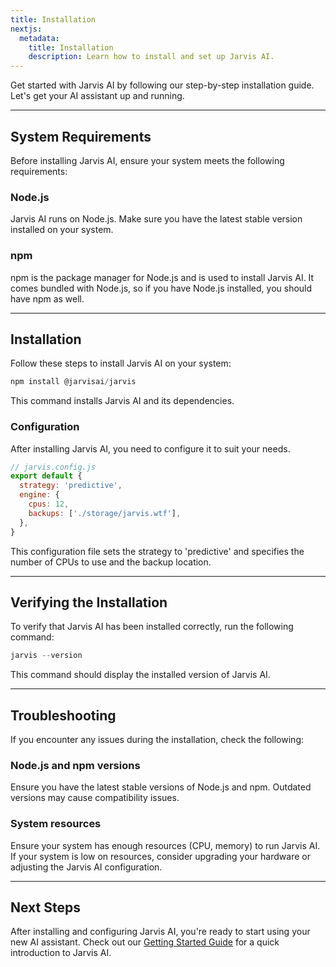 ```yaml
---
title: Installation
nextjs:
  metadata:
    title: Installation
    description: Learn how to install and set up Jarvis AI.
---
```


Get started with Jarvis AI by following our step-by-step installation guide. Let's get your AI assistant up and running.

---

## System Requirements

Before installing Jarvis AI, ensure your system meets the following requirements:

### Node.js

Jarvis AI runs on Node.js. Make sure you have the latest stable version installed on your system.

### npm

npm is the package manager for Node.js and is used to install Jarvis AI. It comes bundled with Node.js, so if you have Node.js installed, you should have npm as well.

---

## Installation

Follow these steps to install Jarvis AI on your system:

```js
npm install @jarvisai/jarvis
```

This command installs Jarvis AI and its dependencies.

### Configuration

After installing Jarvis AI, you need to configure it to suit your needs.

```js
// jarvis.config.js
export default {
  strategy: 'predictive',
  engine: {
    cpus: 12,
    backups: ['./storage/jarvis.wtf'],
  },
}
```

This configuration file sets the strategy to 'predictive' and specifies the number of CPUs to use and the backup location.

---

## Verifying the Installation

To verify that Jarvis AI has been installed correctly, run the following command:

```js
jarvis --version
```

This command should display the installed version of Jarvis AI.

---

## Troubleshooting

If you encounter any issues during the installation, check the following:

### Node.js and npm versions

Ensure you have the latest stable versions of Node.js and npm. Outdated versions may cause compatibility issues.

### System resources

Ensure your system has enough resources (CPU, memory) to run Jarvis AI. If your system is low on resources, consider upgrading your hardware or adjusting the Jarvis AI configuration.

---

## Next Steps

After installing and configuring Jarvis AI, you're ready to start using your new AI assistant. Check out our [Getting Started Guide](/) for a quick introduction to Jarvis AI.